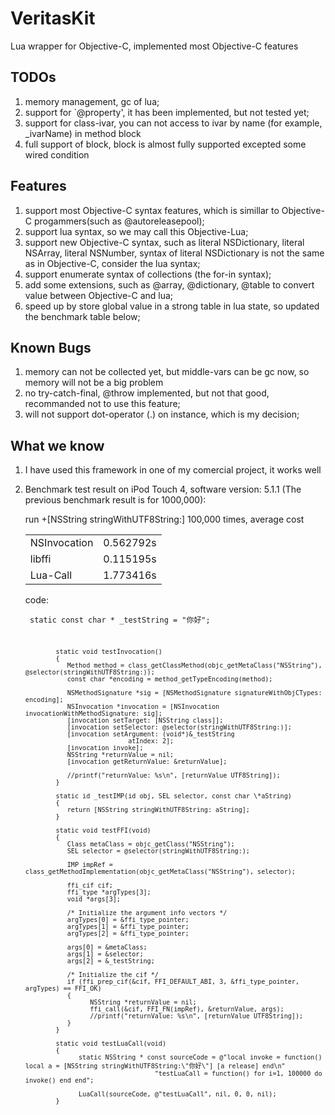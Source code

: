 VeritasKit
==========

Lua wrapper for Objective-C, implemented most Objective-C features


TODOs
-
1. memory management, gc of lua;
2. support for `@property', it has been implemented, but not tested yet;
3. support for class-ivar, you can not access to ivar by name (for example, _ivarName) in 
   method block
4. full support of block, block is almost fully supported excepted some wired condition

Features
-
1. support most Objective-C syntax features, which is simillar to Objective-C progammers(such as @autoreleasepool);
2. support lua syntax, so we may call this Objective-Lua;
3. support new Objective-C syntax, such as literal NSDictionary, literal NSArray, literal NSNumber,
   syntax of literal NSDictionary is not the same as in Objective-C, consider the lua syntax;
4. support enumerate syntax of collections (the for-in syntax);
5. add some extensions, such as @array, @dictionary, @table to convert value between Objective-C and lua;
6. speed up by store global value in a strong table in lua state, so updated the benchmark table below;

Known Bugs
-
1. memory can not be collected yet, but middle-vars can be gc now, so memory will not be a big problem
2. no try-catch-final, @throw implemented, but not that good, recommanded not to use this feature;
3. will not support dot-operator (.) on instance, which is my decision;

What we know
-
1. I have used this framework in one of my comercial project, it works well
2. Benchmark test result on iPod Touch 4, software version: 5.1.1 (The previous benchmark result is for 1000,000):

      <p>run +[NSString stringWithUTF8String:] 100,000 times, average cost</p>

      <table>
         <tr>
            <td>NSInvocation</td>
            <td>0.562792s</td>
         </tr>
         <tr>
            <td>libffi</td>
            <td>0.115195s</td>
         </tr>
         <tr>
            <td>Lua-Call</td> 
            <td>1.773416s</td>
         </tr>
      </table>

      code:
         <pre><code>
               static const char \* _testString = "你好";
                                  
               static void testInvocation()
               {
                  Method method = class_getClassMethod(objc_getMetaClass("NSString"), @selector(stringWithUTF8String:));
                  const char *encoding = method_getTypeEncoding(method);
    
                  NSMethodSignature *sig = [NSMethodSignature signatureWithObjCTypes: encoding];
                  NSInvocation *invocation = [NSInvocation invocationWithMethodSignature: sig];
                  [invocation setTarget: [NSString class]];
                  [invocation setSelector: @selector(stringWithUTF8String:)];
                  [invocation setArgument: (void*)&_testString
                                  atIndex: 2];
                  [invocation invoke];
                  NSString *returnValue = nil;
                  [invocation getReturnValue: &returnValue];
    
                  //printf("returnValue: %s\n", [returnValue UTF8String]);
               }

               static id _testIMP(id obj, SEL selector, const char \*aString)
               {
                  return [NSString stringWithUTF8String: aString];
               }

               static void testFFI(void)
               {
                  Class metaClass = objc_getClass("NSString");
                  SEL selector = @selector(stringWithUTF8String:);

                  IMP impRef = class_getMethodImplementation(objc_getMetaClass("NSString"), selector);
     
                  ffi_cif cif;
                  ffi_type *argTypes[3];
                  void *args[3];

                  /* Initialize the argument info vectors */
                  argTypes[0] = &ffi_type_pointer;
                  argTypes[1] = &ffi_type_pointer;
                  argTypes[2] = &ffi_type_pointer;
    
                  args[0] = &metaClass;
                  args[1] = &selector;
                  args[2] = &_testString;
      
                  /* Initialize the cif */
                  if (ffi_prep_cif(&cif, FFI_DEFAULT_ABI, 3, &ffi_type_pointer, argTypes) == FFI_OK)
                  {
                        NSString *returnValue = nil;
                        ffi_call(&cif, FFI_FN(impRef), &returnValue, args);
                        //printf("returnValue: %s\n", [returnValue UTF8String]);
                  }
               }

               static void testLuaCall(void)
               {
                     static NSString * const sourceCode = @"local invoke = function() local a = [NSString stringWithUTF8String:\"你好\"] [a release] end\n"
                                         "testLuaCall = function() for i=1, 100000 do invoke() end end";
    
                     LuaCall(sourceCode, @"testLuaCall", nil, 0, 0, nil);
               }
   </code></pre>